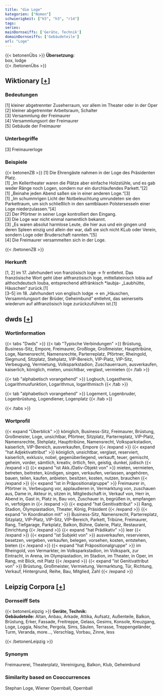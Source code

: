 ```yaml
---
title: "die Loge"
kategorien: ["Nomen"]
schwierigkeit: ["k5", "h3", "r14"]
tags:
series:
mainDornseiffs: ['Geräte, Technik']
domainDornseiffs: ['Gebäudeteile']
url: "Loge"
---
```


{{< betonenÜbs >}}
**Übersetzung:**  
box, lodge  
{{< /betonenÜbs >}}

## Wiktionary [[+](https://de.wiktionary.org/wiki/Loge)]

### Bedeutungen
[1] kleiner abgetrennter Zuseherraum, vor allem im Theater oder in der Oper  
[2] kleiner abgetrennter Arbeitsraum, Schalter  
[3] Versammlung der Freimaurer  
[4] Versammlungsort der Freimaurer  
[5] Gebäude der Freimaurer  

### Unterbegriffe
[3] Freimaurerloge  

### Beispiele
{{< betonenZB >}}
[1] Die Ehrengäste nahmen in der Loge des Präsidenten Platz.  
[1] „Im Kellertheater waren die Plätze aber einfache Holzstühle, und es gab weder Ränge noch Logen, sondern nur ein durchlaufendes Parkett.“[2]  
[1] „Beinahe jeden Abend saßen sie in einer anderen Loge.“[3]  
[1] „Im schummrigen Licht der Notbeleuchtung umrundeten sie den Parkettraum, um sich schließlich in den samtblauen Polstersesseln einer Loge niederzulassen.“[4]  
[2] Der Pförtner in seiner Loge kontrolliert den Eingang.  
[3] Die Loge war nicht einmal namentlich bekannt.  
[3] „Es waren absolut harmlose Leute, die hier aus und ein gingen und deren Spleen einzig und allein der war, daß sie sich nicht KLub oder Verein, sondern Loge oder Bruderschaft nannten.“[5]  
[4] Die Freimaurer versammelten sich in der Loge.  

{{< /betonenZB >}}
### Herkunft
[1, 2] im 17. Jahrhundert von französisch loge → fr entlehnt. Das französische Wort geht über altfranzösisch loge, mittellateinisch lobia auf althochdeutsch louba, entsprechend altfränkisch *laubja- „Laubhütte, Häuschen“ zurück.[1]  
[3–5] im 18. Jahrhundert von englisch lodge → en „Häuschen, Versammlungsort der Brüder, Geheimbund“ entlehnt, das seinerseits wiederum auf altfranzösisch loge zurückzuführen ist.[1]  



## dwds [[+](https://www.dwds.de/wb/Loge)]

### Wortinformation
{{< tabs "Dwds" >}}
{{< tab "Typische Verbindungen" >}}
Brüstung, Business-Sitz, Empore, Freimaurer, Großloge, Großmeister, Haupttribüne, Loge, Namensrecht, Namensrechte, Parterreplatz, Pförtner, Rheingold, Siegmund, Sitzplatz, Stehplatz, VIP-Bereich, VIP-Platz, VIP-Sitz, Verbeugung, Vermietung, Volksparkstadion, Zuschauerraum, ausverkaufen, kaiserlich, königlich, mieten, unsichtbar, verglast, vermieten
{{< /tab >}}

{{< tab "alphabetisch vorangehend" >}}
Logbuch, Logasthenie, Logarithmusfunktion, Logarithmus, logarithmisch
{{< /tab >}}

{{< tab "alphabetisch vorangehend" >}}
Logement, Logenbruder, Logenbrüstung, Logendiener, Logenplatz
{{< /tab >}}

{{< /tabs >}}

### Wortprofil
{{< expand "Überblick" >}} königlich, Business-Sitz, Freimaurer, Brüstung, Großmeister, Loge, unsichtbar, Pförtner, Sitzplatz, Parterreplatz, VIP-Platz, Namensrechte, Stehplatz, Haupttribüne, Namensrecht, Volksparkstadion, kaiserlich, VIP-Bereich, ausverkaufen, Empore {{< /expand >}}
{{< expand "hat Adjektivattribut" >}} königlich, unsichtbar, verglast, reserviert, kaiserlich, exklusiv, nobel, gegenüberliegend, verkauft, teuer, gemischt, geheim, vorder, sämtlich, kreativ, örtlich, fein, geistig, dunkel, jüdisch {{< /expand >}}
{{< expand "ist Akk./Dativ-Objekt von" >}} mieten, vermieten, betreten, beitreten, kündigen, singen, verkaufen, verlassen, angehören, bauen, teilen, kaufen, anbieten, besitzen, kosten, nutzen, brauchen {{< /expand >}}
{{< expand "ist in Präpositionalgruppe" >}} Freimaurer in, Pförtner in, Verbeugung vor, applaudieren in, Vermarktung von, zuschauen aus, Dame in, Akteur in, sitzen in, Mitgliedschaft in, Verkauf von, Herr in, Abend in, Gast in, Platz in, Bau von, Zuschauer in, begrüßen in, empfangen in, verfolgen in {{< /expand >}}
{{< expand "hat Genitivattribut" >}} Rang, Stadion, Olympiastadion, Theater, König, Präsident {{< /expand >}}
{{< expand "in Koordination mit" >}} Business-Sitz, Namensrecht, Parterreplatz, Sitzplatz, VIP-Platz, VIP-Sitz, VIP-Bereich, Parkett, Tribüne, Freimaurer, Rang, Tiefgarage, Parkplatz, Balkon, Bühne, Galerie, Platz, Restaurant, Einrichtung {{< /expand >}}
{{< expand "hat Prädikativ" >}} leer {{< /expand >}}
{{< expand "ist Subjekt von" >}} ausverkaufen, reservieren, besetzen, vergeben, verkaufen, belegen, vorsehen, kosten, entstehen, bieten {{< /expand >}}
{{< expand "hat Präpositionalgruppe" >}} im Rheingold, von Vermarkter, im Volksparkstadion, im Volkspark, zur Eintracht, in Arena, im Olympiastadion, im Stadion, im Theater, in Oper, im Rang, mit Blick, mit Platz {{< /expand >}}
{{< expand "ist Genitivattribut von" >}} Brüstung, Großmeister, Vermietung, Vermarktung, Tür, Richtung, Verkauf, Hintergrund, Reihe, Bau, Mitglied, Zahl {{< /expand >}}

## Leipzig Corpora [[+](https://corpora.uni-leipzig.de/en/res?word=Loge&corpusId=deu_newscrawl-public_2018)]

### Dornseiff Sets
{{< betonenLeipzig >}}
**Geräte, Technik:**  
**Gebäudeteile:** Altan, Anbau, Arkade, Attika, Aufsatz, Außenteile, Balkon, Brüstung, Erker, Fassade, Freitreppe, Gelass, Gesims, Konsole, Kreuzgang, Loge, Loggia, Nische, Pergola, Sims, Säulen, Terrasse, Treppengeländer, Turm, Veranda, more..., Verschlag, Vorbau, Zinne, less  

{{< /betonenLeipzig >}}

### Synonym
Freimaurerei, Theaterplatz, Vereinigung, Balkon, Klub, Geheimbund


### Similarity based on Cooccurrences
Stephan Loge, Wiener Opernball, Opernball

